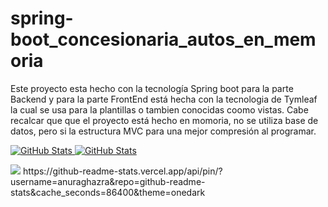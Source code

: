# spring-boot_concesionaria_autos_en_memoria

Este proyecto esta hecho con la tecnología Spring boot para la parte Backend y para la parte FrontEnd está hecha con la tecnologia de Tymleaf la cual se usa para la plantillas o tambien conocidas coomo vistas. Cabe recalcar que que el proyecto está hecho en momoria, no se utiliza base de datos, pero si la estructura MVC para una mejor compresión al programar.

<div>
  <p>
    <a href="https://github.com/jhonZambrano1999/spring-boot_concesionaria_autos_en_memoria.git">
      <img src="https://github-readme-stats.vercel.app/api/pin/?username=Bhargavi-hash&repo=spring-boot_concesionaria_autos_en_memoria" alt="GitHub Stats" />
    </a>
    <a href="https://github.com/Bhargavi-hash/Linux-Shell-Implementation.git">
      <img src="https://github-readme-stats.vercel.app/api/pin/?username=Bhargavi-hash&repo=Linux-Shell-Implementation" alt="GitHub Stats" />
    </a>
  </p>
</div>
<img src="https://github-readme-stats.vercel.app/api/pin/?username=anuraghazra&repo=spring-boot_concesionaria_autos_en_memoria&cache_seconds=86400&theme=onedark"/>
https://github-readme-stats.vercel.app/api/pin/?username=anuraghazra&repo=github-readme-stats&cache_seconds=86400&theme=onedark
